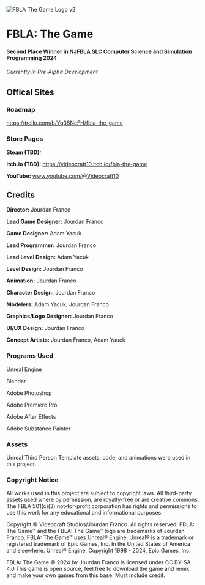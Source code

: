 
![FBLA The Game Logo v2](https://github.com/Videocraft10/FBLA_The_Game/assets/90282888/6d43b13e-250b-4a43-9d00-feeec23fd8db)

# FBLA: The Game
#### Second Place Winner in NJFBLA SLC Computer Science and Simulation Programming 2024
###### *Currently In Pre-Alpha Development*

## Offical Sites

### Roadmap
https://trello.com/b/Yq38NeFH/fbla-the-game

### Store Pages
**Steam (TBD):**

**Itch.io (TBD):** https://videocraft10.itch.io/fbla-the-game

**YouTube:** www.youtube.com/@Videocraft10

## Credits

**Director:**  				      Jourdan Franco

**Lead Game Designer:**  		Jourdan Franco

**Game Designer:**			    Adam Yacuk

**Lead Programmer:**			  Jourdan Franco

**Lead Level Design:**			Adam Yacuk

**Level Design:** 				  Jourdan Franco

**Animation:**				      Jourdan Franco

**Character Design:**			  Jourdan Franco

**Modelers:**				        Adam Yacuk, Jourdan Franco

**Graphics/Logo Designer:** Jourdan Franco

**UI/UX Design:**				      Jourdan Franco



**Concept Artists:**			  Jourdan Franco, Adam Yauck

### Programs Used

Unreal Engine

Blender

Adobe Photoshop

Adobe Premiere Pro

Adobe After Effects

Adobe Substance Painter

### Assets

Unreal Third Person Template assets, code, and animations were used in this project.

### Copyright Notice

All works used in this project are subject to copyright laws. All third-party assets used where by permission, are royalty-free or are creative commons. The FBLA 501(c)(3) not-for-profit corporation has rights and permissions to use this work for any educational and informational purposes. 

Copyright © Videocraft Studios/Jourdan Franco. All rights reserved. FBLA: The Game™ and the FBLA: The Game™ logo are trademarks of Jourdan Franco. FBLA: The Game™ uses Unreal® Engine. Unreal® is a trademark or registered trademark of Epic Games, Inc. In the United States of America and elsewhere. Unreal® Engine, Copyright 1998 - 2024, Epic Games, Inc.

FBLA: The Game © 2024 by Jourdan Franco is licensed under CC BY-SA 4.0
This game is open source, feel free to download the game and remix and make your own games from this base. Must include credit.
